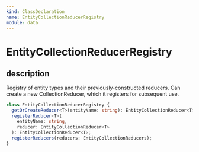 ```yaml
---
kind: ClassDeclaration
name: EntityCollectionReducerRegistry
module: data
---
```


# EntityCollectionReducerRegistry

## description

Registry of entity types and their previously-constructed reducers.
Can create a new CollectionReducer, which it registers for subsequent use.

```ts
class EntityCollectionReducerRegistry {
  getOrCreateReducer<T>(entityName: string): EntityCollectionReducer<T>;
  registerReducer<T>(
    entityName: string,
    reducer: EntityCollectionReducer<T>
  ): EntityCollectionReducer<T>;
  registerReducers(reducers: EntityCollectionReducers);
}
```
